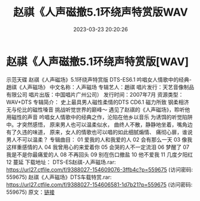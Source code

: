 ﻿---
title: 赵祺《人声磁撤5.1环绕声特赏版WAV
date: 2023-03-23 20:20:26
categories: 原版DTS
tags: 华语中文
---
# 赵祺《人声磁撤5.1环绕声特赏版[WAV]

示范天碟 赵祺《人声磁场》5.1环绕声特赏版
DTS-ES6.1 吟唱女人情歌中的经典-趙祺《人声磁场》
中文名称：人声磁场
专辑艺人：趙祺
唱片发行：天艺音像制品有限公司
唱片出版：中国唱片广州公司）
发行时间：2007年7月
资源类型：WAV+DTS
专辑简介：
史上最具男人磁性柔情的DTS CD6.1 磁力所致
钢柔相济 无与伦比的磁性嗓音 挑战听觉世界的巅峰～
遇见了赵祺的《人声磁场》，聆听他用磁性的声音
吟唱女人情歌中的经典之作，沦陷在他乡以音乐
为诱饵的听觉陷阱中。才突然感悟，
原来男人也可以温柔似水，
曲终人不散，静静地坐着，嘴角边有了久违的味道，
原来，女人的情歌也可以唱的如此细腻煽情、
痛彻心扉，谁说男人不可以温柔？
专辑曲目：
01 爱我的人和我爱的人
02 会有那么一天
03 像我这样重感情的人
04 我曾用心的来爱着你
05 会哭的人不一定流泪
06 梦醒了
07 我是不是你最痛爱的人
08 不再回头
09 别在伤口撤盐
10 他不爱我
11 几度夕阳红
12 蔓延
下载地址：
DTS-ES赵祺-人声磁场.rar: https://url27.ctfile.com/f/9388027-154609076-3ffb4c?p=559675
(访问密码: 559675)
赵祺《人声磁场》DTS车载特赏.rar: https://url27.ctfile.com/f/9388027-154606581-1d7b21?p=559675
(访问密码: 559675)
原文：[链接](https://blog.sina.com.cn/s/blog_1647c7e7601031142.html)